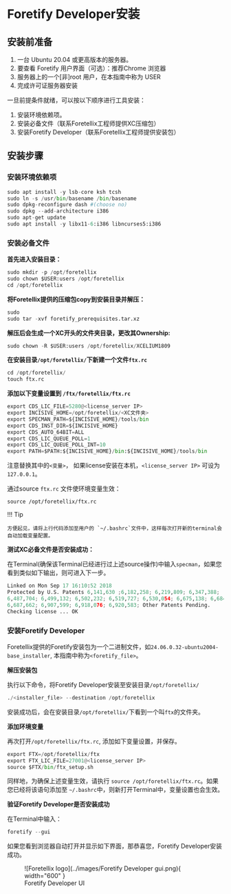 # Foretify Developer安装

## 安装前准备

1. 一台 Ubuntu 20.04 或更高版本的服务器。
2. 要查看 Foretify 用户界面（可选）：推荐Chrome 浏览器
3. 服务器上的一个[非]root 用户，在本指南中称为 USER
4. 完成许可证服务器安装

一旦前提条件就绪，可以按以下顺序进行工具安装：

1. 安装环境依赖项。
2. 安装必备文件（联系Foretellix工程师提供XC压缩包）
3. 安装Foretify Developer（联系Foretellix工程师提供安装包）


## 安装步骤

### 安装环境依赖项

``` py
sudo apt install -y lsb-core ksh tcsh
sudo ln -s /usr/bin/basename /bin/basename
sudo dpkg-reconfigure dash #(choose no)
sudo dpkg --add-architecture i386
sudo apt-get update
sudo apt install -y libx11-6:i386 libncurses5:i386
```

### 安装必备文件

**首先进入安装目录：**

``` py
sudo mkdir -p /opt/foretellix
sudo chown $USER:users /opt/foretellix
cd /opt/foretellix
```

**将Foretellix提供的压缩包copy到安装目录并解压：**

``` py
sudo 
sudo tar -xvf foretify_prerequisites.tar.xz
```

**解压后会生成一个XC开头的文件夹目录，更改其Ownership:**

``` py
sudo chown -R $USER:users /opt/foretellix/XCELIUM1809
```

**在安装目录`/opt/foretellix/`下新建一个文件`ftx.rc`**

``` py
cd /opt/foretellix/
touch ftx.rc
```

**添加以下变量设置到 `/ftx/foretellix/ftx.rc`**

``` py
export CDS_LIC_FILE=5280@<license_server IP>
export INCISIVE_HOME=/opt/foretellix/<XC文件夹>
export SPECMAN_PATH=${INCISIVE_HOME}/tools/bin
export CDS_INST_DIR=${INCISIVE_HOME}
export CDS_AUTO_64BIT=ALL
export CDS_LIC_QUEUE_POLL=1
export CDS_LIC_QUEUE_POLL_INT=10
export PATH=$PATH:${INCISIVE_HOME}/bin:${INCISIVE_HOME}/tools/bin
```

注意替换其中的`<变量>`， 如果license安装在本机，`<license_server IP>` 可设为 `127.0.0.1`。


通过source `ftx.rc` 文件使环境变量生效：
```
source /opt/foretellix/ftx.rc
```
!!! Tip

    方便起见，请将上行代码添加至用户的 `~/.bashrc`文件中，这样每次打开新的terminal会自动加载变量配置。

**测试XC必备文件是否安装成功：**

在Terminal(确保该Terminal已经进行过上述source操作)中输入`specman`，如果您看到类似如下输出，则可进入下一步。

``` py
Linked on Mon Sep 17 16:10:52 2018
Protected by U.S. Patents 6,141,630 ;6,182,258; 6,219,809; 6,347,388;
6,487,704; 6,499,132; 6,502,232; 6,519,727; 6,530,054; 6,675,138; 6,684,359;
6,687,662; 6,907,599; 6,918,076; 6,920,583; Other Patents Pending.
Checking license ... OK

```

### 安装Foretify Developer

Foretellix提供的Foretify安装包为一个二进制文件，如`24.06.0.32-ubuntu2004-base_installer`, 本指南中称为`<foretify_file>`。


**解压安装包**

执行以下命令，将Foretify Developer安装至安装目录`/opt/foretellix/`

``` py
./<installer_file> --destination /opt/foretellix
```

安装成功后，会在安装目录`/opt/foretellix/`下看到一个叫`ftx`的文件夹。

**添加环境变量**

再次打开`/opt/foretellix/ftx.rc`, 添加如下变量设置，并保存。

``` py
export FTX=/opt/foretellix/ftx
export FTX_LIC_FILE=27001@<license_server IP>
source $FTX/bin/ftx_setup.sh 
```

同样地，为确保上述变量生效，请执行 `source /opt/foretellix/ftx.rc`。如果您已经将该语句添加至 `~/.bashrc`中，则新打开Terminal中，变量设置也会生效。

**验证Foretify Developer是否安装成功**

在Terminal中输入：

``` py
foretify --gui
```

如果您看到浏览器自动打开并显示如下界面，那恭喜您，Foretify Developer安装成功。

<figure markdown="span">
  ![Foretellix logo](../images/Foretify Developer gui.png){ width="600" }
  <figcaption>Foretify Developer UI</figcaption>
</figure>

